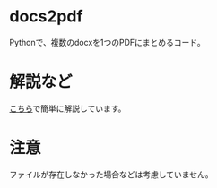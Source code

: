 # docs2pdf

Pythonで、複数のdocxを1つのPDFにまとめるコード。

# 解説など

[こちら](https://ysko909.github.io/posts/docx-convert-to-pdf-with-python/)で簡単に解説しています。

# 注意

ファイルが存在しなかった場合などは考慮していません。
